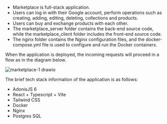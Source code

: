 - Marketplace is full-stack application. 
- Users can log in with their Google account, perform operations such as creating, adding, editing, deleting, collections and products.
- Users can buy and exchange products with each other.
- The marketplace_server folder contains the back-end source code, while the marketplace_client folder includes the front-end source code. 
- The nginx folder contains the Nginx configuration files, and the docker-compose.yml file is used to configure and run the Docker containers.

When the application is deployed, the incoming requests will proceed in a flow as in the diagram below.


![marketplace-1 drawio](https://github.com/user-attachments/assets/8be487da-c911-4782-be1c-6d0814a0629f)

The brief tech stack information of the application is as follows:
- AdonisJS 6
- React + Typescript + Vite
- Tailwind CSS
- Docker
- Nginx
- Postgres SQL



